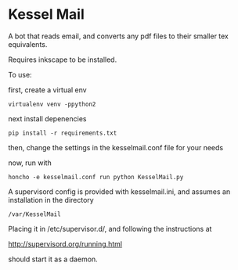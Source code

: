 Kessel Mail
===========

A bot that reads email, and converts any pdf files to their smaller tex equivalents.

Requires inkscape to be installed.

To use:

first, create a virtual env

    virtualenv venv -ppython2
	
next install depenencies

    pip install -r requirements.txt
	
then, change the settings in the kesselmail.conf file for your needs

now, run with

    honcho -e kesselmail.conf run python KesselMail.py
	
A supervisord config is provided with kesselmail.ini, and assumes an installation in the directory

    /var/KesselMail
	
Placing it in /etc/supervisor.d/, and following the instructions at 

http://supervisord.org/running.html

should start it as a daemon.

